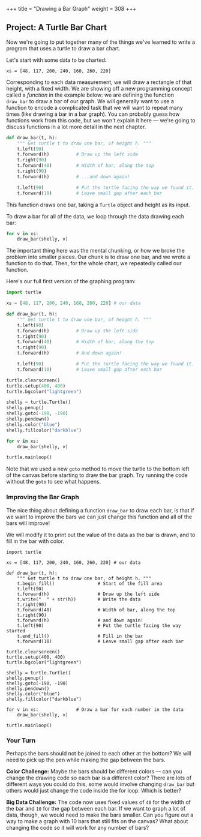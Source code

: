 +++
title = "Drawing a Bar Graph"
weight = 308
+++

## Project: A Turtle Bar Chart

Now we're going to put together many of the things we've learned to write a program that uses a turtle to draw a bar chart.

Let's start with some data to be charted:

```xs = [48, 117, 200, 240, 160, 260, 220]```

Corresponding to each data measurement, we will draw a rectangle
of that height, with a fixed width.  We are showing off a new
programming concept called a *function* in the example below:
we are defining the function ```draw_bar``` to draw a bar of our
graph. We will generally want to use a function to encode a
complicated task that we will want to repeat many times (like
drawing a bar in a bar graph). You can probably guess how functions
work from this code, but we won't explain it here &mdash; we're going to discuss functions in a
lot more detail in the next chapter.

```Python
def draw_bar(t, h):
    """ Get turtle t to draw one bar, of height h. """
    t.left(90)
    t.forward(h)          # Draw up the left side
    t.right(90)
    t.forward(40)         # Width of bar, along the top
    t.right(90)
    t.forward(h)          # ...and down again!

    t.left(90)            # Put the turtle facing the way we found it.
    t.forward(10)         # Leave small gap after each bar
```

This function draws one bar, taking a ```Turtle``` object and height as its input.

To draw a bar for all of the data, we loop through the data drawing each bar:
```Python
for v in xs:              
    draw_bar(shelly, v)
```

The important thing here was the mental chunking, or how we broke the
problem into smaller pieces. Our chunk is to draw one bar, and we
wrote a function to do that. Then, for the whole chart, we repeatedly
called our function.

Here's our full first version of the graphing program:
```Python
import turtle

xs = [48, 117, 200, 240, 160, 260, 220] # our data

def draw_bar(t, h):
    """ Get turtle t to draw one bar, of height h. """
    t.left(90)
    t.forward(h)          # Draw up the left side
    t.right(90)
    t.forward(40)         # Width of bar, along the top
    t.right(90)
    t.forward(h)          # And down again!

    t.left(90)            # Put the turtle facing the way we found it.
    t.forward(10)         # Leave small gap after each bar

turtle.clearscreen()  
turtle.setup(400, 400)
turtle.bgcolor("lightgreen")

shelly = turtle.Turtle()
shelly.penup()
shelly.goto(-190, -190)
shelly.pendown()
shelly.color("blue")
shelly.fillcolor("darkblue")

for v in xs:             
    draw_bar(shelly, v)

turtle.mainloop()
```

Note that we used a new ```goto``` method to move the turtle to the bottom left of the canvas before starting to draw the bar graph. Try running the code without the ```goto``` to see what happens.

### Improving the Bar Graph

The nice thing about defining a function ```draw_bar``` to draw each
bar, is that if we want to improve the bars we can just change this
function and all of the bars will improve!

We will modify it to print out the value of the data as the bar is drawn, and to fill in the bar with color.

```
import turtle

xs = [48, 117, 200, 240, 160, 260, 220] # our data

def draw_bar(t, h):
    """ Get turtle t to draw one bar, of height h. """
    t.begin_fill()                # Start of the fill area
    t.left(90)
    t.forward(h)                  # Draw up the left side
    t.write("  " + str(h))        # Write the data
    t.right(90)
    t.forward(40)                 # Width of bar, along the top
    t.right(90)
    t.forward(h)                  # and down again!
    t.left(90)                    # Put the turtle facing the way started
    t.end_fill()                  # Fill in the bar
    t.forward(10)                 # Leave small gap after each bar

turtle.clearscreen()  
turtle.setup(400, 400)
turtle.bgcolor("lightgreen")

shelly = turtle.Turtle()
shelly.penup()
shelly.goto(-190, -190)
shelly.pendown()
shelly.color("blue")
shelly.fillcolor("darkblue")

for v in xs:              # Draw a bar for each number in the data
    draw_bar(shelly, v)

turtle.mainloop()
```

### Your Turn

Perhaps the bars should not be joined to each other at the
bottom?  We will need to pick up the pen while making the gap
between the bars.

**Color Challenge:** Maybe the bars should be different colors &mdash; can
you change the drawing code so each bar is a different color? There
are lots of different ways you could do this, some would involve
changing ```draw_bar``` but others would just change the code inside
the for loop. Which is better?

**Big Data Challenge:** The code now uses fixed values of ```40``` for the
width of the bar and ```10``` for the gap between each bar. If we want
to graph a lot of data, though, we would need to make the bars
smaller. Can you figure out a way to make a graph with 10 bars that
still fits on the canvas?  What about changing the code so it will
work for any number of bars?
